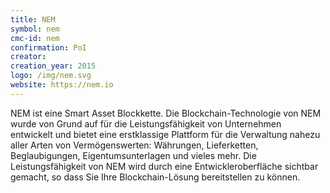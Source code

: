 ```yaml
---
title: NEM
symbol: nem
cmc-id: nem
confirmation: PoI
creator: 
creation_year: 2015
logo: /img/nem.svg
website: https://nem.io
---
```

NEM ist eine Smart Asset Blockkette. Die Blockchain-Technologie von NEM wurde von Grund auf für die Leistungsfähigkeit von Unternehmen entwickelt und bietet eine erstklassige Plattform für die Verwaltung nahezu aller Arten von Vermögenswerten: Währungen, Lieferketten, Beglaubigungen, Eigentumsunterlagen und vieles mehr. Die Leistungsfähigkeit von NEM wird durch eine Entwickleroberfläche sichtbar gemacht, so dass Sie Ihre Blockchain-Lösung bereitstellen zu können. 